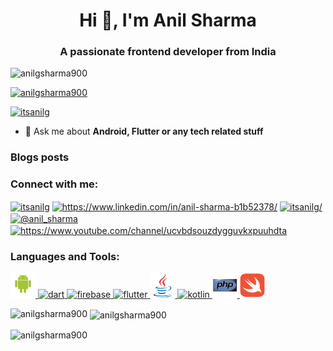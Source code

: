 <h1 align="center">Hi 👋, I'm Anil Sharma</h1>
<h3 align="center">A passionate frontend developer from India</h3>

<p align="left"> <img src="https://komarev.com/ghpvc/?username=anilgsharma900&label=Profile%20views&color=0e75b6&style=flat" alt="anilgsharma900" /> </p>

<p align="left"> <a href="https://github.com/ryo-ma/github-profile-trophy"><img src="https://github-profile-trophy.vercel.app/?username=anilgsharma900" alt="anilgsharma900" /></a> </p>

<p align="left"> <a href="https://twitter.com/itsanilg" target="blank"><img src="https://img.shields.io/twitter/follow/itsanilg?logo=twitter&style=for-the-badge" alt="itsanilg" /></a> </p>

- 💬 Ask me about **Android, Flutter or any tech related stuff**

### Blogs posts
<!-- BLOG-POST-LIST:START -->
<!-- BLOG-POST-LIST:END -->

<h3 align="left">Connect with me:</h3>
<p align="left">
<a href="https://twitter.com/itsanilg" target="blank"><img align="center" src="https://raw.githubusercontent.com/rahuldkjain/github-profile-readme-generator/master/src/images/icons/Social/twitter.svg" alt="itsanilg" height="30" width="40" /></a>
<a href="https://linkedin.com/in/https://www.linkedin.com/in/anil-sharma-b1b52378/" target="blank"><img align="center" src="https://raw.githubusercontent.com/rahuldkjain/github-profile-readme-generator/master/src/images/icons/Social/linked-in-alt.svg" alt="https://www.linkedin.com/in/anil-sharma-b1b52378/" height="30" width="40" /></a>
<a href="https://instagram.com/itsanilg/" target="blank"><img align="center" src="https://raw.githubusercontent.com/rahuldkjain/github-profile-readme-generator/master/src/images/icons/Social/instagram.svg" alt="itsanilg/" height="30" width="40" /></a>
<a href="https://medium.com/@anil_sharma" target="blank"><img align="center" src="https://raw.githubusercontent.com/rahuldkjain/github-profile-readme-generator/master/src/images/icons/Social/medium.svg" alt="@anil_sharma" height="30" width="40" /></a>
<a href="https://www.youtube.com/c/https://www.youtube.com/channel/ucvbdsouzdygguvkxpuuhdta" target="blank"><img align="center" src="https://raw.githubusercontent.com/rahuldkjain/github-profile-readme-generator/master/src/images/icons/Social/youtube.svg" alt="https://www.youtube.com/channel/ucvbdsouzdygguvkxpuuhdta" height="30" width="40" /></a>
</p>

<h3 align="left">Languages and Tools:</h3>
<p align="left"> <a href="https://developer.android.com" target="_blank" rel="noreferrer"> <img src="https://raw.githubusercontent.com/devicons/devicon/master/icons/android/android-original-wordmark.svg" alt="android" width="40" height="40"/> </a> <a href="https://dart.dev" target="_blank" rel="noreferrer"> <img src="https://www.vectorlogo.zone/logos/dartlang/dartlang-icon.svg" alt="dart" width="40" height="40"/> </a> <a href="https://firebase.google.com/" target="_blank" rel="noreferrer"> <img src="https://www.vectorlogo.zone/logos/firebase/firebase-icon.svg" alt="firebase" width="40" height="40"/> </a> <a href="https://flutter.dev" target="_blank" rel="noreferrer"> <img src="https://www.vectorlogo.zone/logos/flutterio/flutterio-icon.svg" alt="flutter" width="40" height="40"/> </a> <a href="https://www.java.com" target="_blank" rel="noreferrer"> <img src="https://raw.githubusercontent.com/devicons/devicon/master/icons/java/java-original.svg" alt="java" width="40" height="40"/> </a> <a href="https://kotlinlang.org" target="_blank" rel="noreferrer"> <img src="https://www.vectorlogo.zone/logos/kotlinlang/kotlinlang-icon.svg" alt="kotlin" width="40" height="40"/> </a> <a href="https://www.php.net" target="_blank" rel="noreferrer"> <img src="https://raw.githubusercontent.com/devicons/devicon/master/icons/php/php-original.svg" alt="php" width="40" height="40"/> </a> <a href="https://developer.apple.com/swift/" target="_blank" rel="noreferrer"> <img src="https://raw.githubusercontent.com/devicons/devicon/master/icons/swift/swift-original.svg" alt="swift" width="40" height="40"/> </a> </p>

<p><img align="left" src="https://github-readme-stats.vercel.app/api/top-langs?username=anilgsharma900&show_icons=true&locale=en&layout=compact" alt="anilgsharma900" /></p>

<p>&nbsp;<img align="center" src="https://github-readme-stats.vercel.app/api?username=anilgsharma900&show_icons=true&locale=en" alt="anilgsharma900" /></p>

<p><img align="center" src="https://github-readme-streak-stats.herokuapp.com/?user=anilgsharma900&" alt="anilgsharma900" /></p>






<!---<p align="center">👋 Hey, My self is Anil Sharma</p>
- 👀 I’m interested in ...
- 🌱 I’m currently learning ...
- 💞️ I’m looking to collaborate on ...
- 📫 How to reach me ...

anilgsharma900/anilgsharma900 is a ✨ special ✨ repository because its `README.md` (this file) appears on your GitHub profile.
You can click the Preview link to take a look at your changes.
--->
